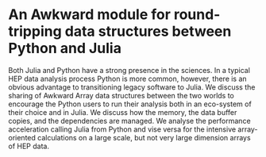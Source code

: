 # An Awkward module for round-tripping data structures between Python and Julia
Both Julia and Python have a strong presence in the sciences. In a typical HEP data analysis process Python is more common, however, there is an obvious advantage to transitioning legacy software to Julia. We discuss the sharing of Awkward Array data structures between the two worlds to encourage the Python users to run their analysis both in an eco-system of their choice and in Julia.
We discuss how the memory, the data buffer copies, and the dependencies are managed. We analyse the performance acceleration calling Julia from Python and vise versa for the intensive array-oriented calculations on a large scale, but not very large dimension arrays of HEP data.
